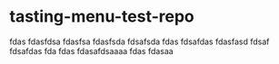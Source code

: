 # tasting-menu-test-repo

fdas
fdasfdsa
fdasfsa
fdasfsda
fdsafsda
fdas
fdsafdas
fdasfasd
fdsaf
fdsafdas
fda
fdas
fdasafdsaaaa
fdas
fdasaa
